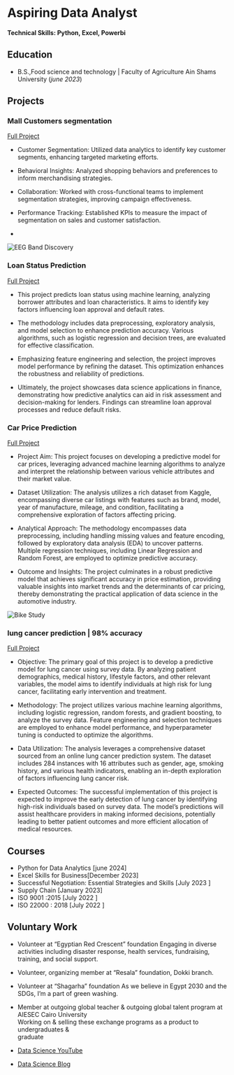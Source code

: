 # Aspiring Data Analyst

#### Technical Skills: Python, Excel, Powerbi

## Education			        		
- B.S.,Food science and technology | Faculty of Agriculture Ain Shams University (_june 2023_)
  
## Projects
### Mall Customers segmentation
[Full Project](https://www.kaggle.com/code/mahmoudakl7/mall-customers-segmentation)

- Customer Segmentation: Utilized data analytics to identify key customer segments, enhancing targeted marketing efforts.

- Behavioral Insights: Analyzed shopping behaviors and preferences to inform merchandising strategies.

- Collaboration: Worked with cross-functional teams to implement segmentation strategies, improving campaign effectiveness.

- Performance Tracking: Established KPIs to measure the impact of segmentation on sales and customer satisfaction.
- 
![EEG Band Discovery](/assets/img/eeg_band_discovery.jpeg)

### Loan Status Prediction
[Full Project](https://www.kaggle.com/code/mahmoudakl7/car-price-prediction)

- This project predicts loan status using machine learning, analyzing borrower attributes and loan characteristics. It aims to identify key factors influencing loan approval and default rates.

- The methodology includes data preprocessing, exploratory analysis, and model selection to enhance prediction accuracy. Various algorithms, such as logistic regression and decision trees, are evaluated for effective classification.

- Emphasizing feature engineering and selection, the project improves model performance by refining the dataset. This optimization enhances the robustness and reliability of predictions.

- Ultimately, the project showcases data science applications in finance, demonstrating how predictive analytics can aid in risk assessment and decision-making for lenders. Findings can streamline loan approval processes and reduce default risks.

### Car Price Prediction
[Full Project](https://www.kaggle.com/code/mahmoudakl7/loan-status-prediction)

- Project Aim: This project focuses on developing a predictive model for car prices, leveraging advanced machine learning algorithms to analyze and interpret the relationship between various vehicle attributes and their market value.

- Dataset Utilization: The analysis utilizes a rich dataset from Kaggle, encompassing diverse car listings with features such as brand, model, year of manufacture, mileage, and condition, facilitating a comprehensive exploration of factors affecting pricing.

- Analytical Approach: The methodology encompasses data preprocessing, including handling missing values and feature encoding, followed by exploratory data analysis (EDA) to uncover patterns. Multiple regression techniques, including Linear Regression and Random Forest, are employed to optimize predictive accuracy.

- Outcome and Insights: The project culminates in a robust predictive model that achieves significant accuracy in price estimation, providing valuable insights into market trends and the determinants of car pricing, thereby demonstrating the practical application of data science in the automotive industry.

![Bike Study](/assets/img/bike_study.jpeg)

### lung cancer prediction | 98% accuracy
[Full Project](https://www.kaggle.com/code/mahmoudakl7/lung-cancer-prediction-98-accuracy-lgb)

- Objective: The primary goal of this project is to develop a predictive model for lung cancer using survey data. By analyzing patient demographics, medical history, lifestyle factors, and other relevant variables, the model aims to identify individuals at high risk for lung cancer, facilitating early intervention and treatment.
  
- Methodology: The project utilizes various machine learning algorithms, including logistic regression, random forests, and gradient boosting, to analyze the survey data. Feature engineering and selection techniques are employed to enhance model performance, and hyperparameter tuning is conducted to optimize the algorithms.
  
- Data Utilization: The analysis leverages a comprehensive dataset sourced from an online lung cancer prediction system. The dataset includes 284 instances with 16 attributes such as gender, age, smoking history, and various health indicators, enabling an in-depth exploration of factors influencing lung cancer risk.
  
- Expected Outcomes: The successful implementation of this project is expected to improve the early detection of lung cancer by identifying high-risk individuals based on survey data. The model’s predictions will assist healthcare providers in making informed decisions, potentially leading to better patient outcomes and more efficient allocation of medical resources.

## Courses
- Python for Data Analytics [june 2024]
- Excel Skills for Business[December 2023]
- Successful Negotiation: Essential Strategies and Skills [July 2023 ]
- Supply Chain [January 2023]
- ISO 9001 :2015 [July 2022 ]
- ISO 22000 : 2018 [July 2022 ]

## Voluntary Work 
- Volunteer at “Egyptian Red Crescent” foundation 
Engaging in diverse activities including disaster response, health services, fundraising, 
training, and social support.

- Volunteer, organizing member at “Resala” foundation, Dokki branch.
  
- Volunteer at “Shagarha” foundation 
As we believe in Egypt 2030 and the SDGs, I’m a part of green washing.

- Member at outgoing global teacher & outgoing global talent program at AIESEC Cairo 
University  
Working on & selling these exchange programs as a product to undergraduates &     
graduate 

- [Data Science YouTube](https://www.youtube.com/channel/UCa9gErQ9AE5jT2DZLjXBIdA)

- [Data Science Blog](https://medium.com/@shawhin)
